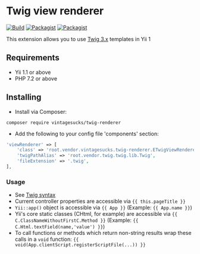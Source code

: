# Twig view renderer

[![Build](https://api.travis-ci.com/vintagesucks/twig-renderer.svg?branch=master)](https://travis-ci.com/vintagesucks/twig-renderer) [![Packagist](https://img.shields.io/packagist/v/vintagesucks/twig-renderer.svg)](https://packagist.org/packages/vintagesucks/twig-renderer) [![Packagist](https://img.shields.io/packagist/dt/vintagesucks/twig-renderer.svg)](https://packagist.org/packages/vintagesucks/twig-renderer)

This extension allows you to use [Twig 3.x](https://twig.symfony.com/) templates in Yii 1

## Requirements
* Yii 1.1 or above
* PHP 7.2 or above

## Installing

* Install via Composer:

`composer require vintagesucks/twig-renderer`

* Add the following to your config file 'components' section:

```php
'viewRenderer' => [
    'class' => 'root.vendor.vintagesucks.twig-renderer.ETwigViewRenderer',
    'twigPathAlias' => 'root.vendor.twig.twig.lib.Twig',
    'fileExtension' => '.twig',
],
```

### Usage
* See [Twig syntax](https://twig.symfony.com/doc/3.x/templates.html)
* Current controller properties are accessible via `{{ this.pageTitle }}`
* `Yii::app()` object is accessible via `{{ App }}` (Example: `{{ App.name }}`)
* Yii's core static classes (CHtml, for example) are accessible via `{{ C.ClassNameWithoutFirstC.Method }}` (Example: `{{ C.Html.textField(name,'value') }}`)
* To call functions or methods which return non-string results wrap these calls in a `void` function: `{{ void(App.clientScript.registerScriptFile(...)) }}`
